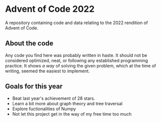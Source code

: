 # Advent of Code 2022
A repository containing code and data relating to the 2022 rendition of Advent of Code.

## About the code
Any code you find here was probably written in haste. It should not be considered optimized, neat,
or following any established programming practice. It shows *a way* of solving the given problem,
which at the time of writing, seemed the easiest to implement.

## Goals for this year
- Beat last year's achievement of 28 stars.
- Learn a bit more about graph theory and tree traversal
- Explore fuctionalities of Numpy
- Not let this project get in the way of my free time too much
